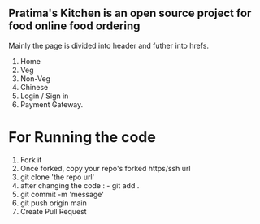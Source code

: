 ## Pratima's Kitchen is an open source project for food online food ordering
 
 Mainly the page is divided into header and futher into hrefs.
 1. Home
 2. Veg
 3. Non-Veg
 4. Chinese
 5. Login / Sign in 
 6. Payment Gateway.

 # For Running the code

 1. Fork it
 2. Once forked, copy your repo's forked https/ssh url
 3. git clone 'the repo url'
 4. after changing the code : - git add .
 5. git commit -m 'message'
 6. git push origin main
 7. Create Pull Request
 